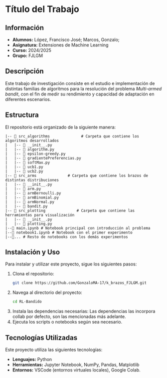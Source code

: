 # Título del Trabajo 
## Información
- **Alumnos:** López, Francisco José; Marcos, Gonzalo; 
- **Asignatura:** Extensiones de Machine Learning
- **Curso:** 2024/2025
- **Grupo:** FJLGM

## Descripción 
Este trabajo de investigación consiste en el estudio e implementación de distintas familias de algoritmos para la resolución del problema *Multi-armed bandit*, con el fin de medir su rendimiento y capacidad de adaptación en diferentes escenarios.

## Estructura 
El repositorio está organizado de la siguiente manera:

```plaintext
|-- 📂 src_algorithms              # Carpeta que contiene los algoritmos desarrollados
|   |-- 📄 __init__.py             
|   |-- 📄 algorithm.py                
|   |-- 📄 epsilon-greedy.py   
|   |-- 📄 gradientePreferencias.py  
|   |-- 📄 softMax.py            
|   |-- 📄 ucb1.py                
|   |-- 📄 ucb2.py
|-- 📂 src_arms              # Carpeta que contiene los brazos de distintas distribuciones
|   |-- 📄 __init__.py             
|   |-- 📄 arm.py                
|   |-- 📄 armBernoulli.py                
|   |-- 📄 armBinomial.py                
|   |-- 📄 armNormal.py               
|   |-- 📄 bandit.py               
|-- 📂 src_plotting              # Carpeta que contiene las herramientas para visualización
|   |-- 📄 __init__.py             
|   |-- 📄 plotting.py
|--📄 main.ipynb # Notebook principal con introducción al problema
|--📄 notebook1.ipynb # Notebook con el primer experimento
|--📄... # Resto de notebooks con los demás experimentos
```

## Instalación y Uso 
Para instalar y utilizar este proyecto, sigue los siguientes pasos:
1. Clona el repositorio:
    ```bash
    git clone https://github.com/GonzaloMA-17/k_brazos_FJLGM.git
    ```
2. Navega al directorio del proyecto:
    ```bash
    cd RL-Bandido
    ```
3. Instala las dependencias necesarias: Las dependencias las incorpora collab por defecto, son las mencionadas más adelante.
4. Ejecuta los scripts o notebooks según sea necesario.

## Tecnologías Utilizadas 
Este proyecto utiliza las siguientes tecnologías:
- **Lenguajes:** Python
- **Herramientas:** Jupyter Notebook, NumPy, Pandas, Matplotlib
- **Entornos:** VSCode (entornos virtuales locales), Google Colab.
